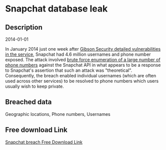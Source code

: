 # Snapchat database leak

## Description

2014-01-01

In January 2014 just one week after <a href="http://gibsonsec.org/snapchat/fulldisclosure/" target="_blank" rel="noopener">Gibson Security detailed vulnerabilities in the service</a>, Snapchat had 4.6 million usernames and phone number exposed. The attack involved <a href="http://www.troyhunt.com/2014/01/searching-snapchat-data-breach-with.html" target="_blank" rel="noopener">brute force enumeration of a large number of phone numbers</a> against the Snapchat API in what appears to be a response to Snapchat's assertion that such an attack was &quot;theoretical&quot;. Consequently, the breach enabled individual usernames (which are often used across other services) to be resolved to phone numbers which users usually wish to keep private.

## Breached data

Geographic locations, Phone numbers, Usernames

## Free download Link

[Snapchat breach Free Download Link](https://link-to.net/1229997/138.09471038744536/dynamic/?r=aHR0cHM6Ly93d3cubWVkaWFmaXJlLmNvbS92aWV3LzRVd1VUY0RLb2k4cHFWdi9zbmFwY2hhdC5jb20vZmlsZQ==)
